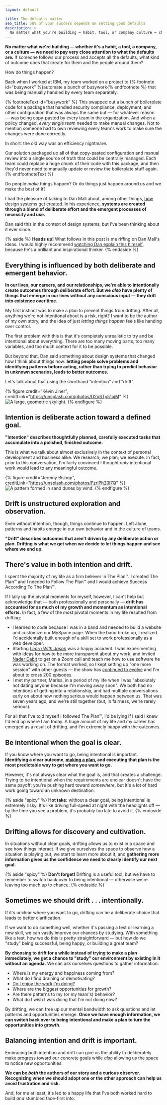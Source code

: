```yaml
---
layout: default

title: The defaults matter
seo_title: 50% of your success depends on setting good defaults
description: >
  No matter what you’re building — habit, tool, or company culture — choosing the right defaults is critical. Learn how to use inertia to your advantage.
---
```


**No matter what we're building — whether it's a habit, a tool, a company, or a culture — we need to pay very close attention to what the defaults are.** If someone follows our process and accepts all the defaults, what kind of outcome does that create for them and the people around them?

How do things happen?

Back when I worked at IBM, my team worked on a project to {% footnote id="busywork" %}automate a bunch of busywork{% endfootnote %} that was being manually handled by every team separately.

{% footnoteText id="busywork" %}
This swapped out a bunch of boilerplate code for a package that handled security compliance, deployment, and other configuration that was always the same but — for whatever reason —&nbsp;was being copy-pasted by every team in the organization. And when a policy changed, <em>every single team</em> needed to make manual changes. Not to mention someone had to own reviewing every team's work to make sure the changes were done correctly.

In short: the old way was an efficiency nightmare.

Our solution packaged up all of that copy-pasted configuration and manual review into a single source of truth that could be centrally managed. Each team could replace a huge chunk of their code with this package, and then they'd never need to manually update or review the boilerplate stuff again.
{% endfootnoteText %}

Do people _make_ things happen? Or do things just happen around us and we make the best of it?

I had the pleasure of talking to Dan Mall about, among other things, [how design systems get created](https://www.netlify.com/blog/2020/05/11/intention-vs.-drift-lets-learn-design-systems-part-1/?utm_campaign=devex-jl&amp;utm_source=blog&amp;utm_medium=jasonaf&amp;utm_content=intention-vs-drift). In his experience, **systems are created through a blend of deliberate effort and the emergent processes of necessity and use.**

Dan said this in the context of design systems, but I've been thinking about it ever since.

{% aside %}
  **Heads up!** What follows in this post is me riffing on Dan Mall's ideas. I would highly recommend [watching Dan explain this himself](https://www.learnwithjason.dev/let-s-learn-design-systems), because he's a brilliant and inspirational thinker.
{% endaside %}

## Everything is influenced by both deliberate and emergent behavior.

**In our lives, our careers, and our relationships, we're able to intentionally create outcomes through deliberate effort. But we _also_ have plenty of things that emerge in our lives without any conscious input — they drift into existence over time.**

My first instinct was to make a plan to prevent things from drifting. After all, anything we're not intentional about is a risk, right? I want to be the author of my own story, and the idea of just _letting things happen_ feels like handing over control.

The first problem with this is that it's completely unrealistic to try and be intentional about everything. There are too many moving parts, too many variables, and too much context for it to be possible.

But beyond that, Dan said something about design systems that changed how I think about things now: **letting people solve problems and identifying patterns before acting, rather than trying to predict behavior in unknown scenarios, leads to better outcomes.**

Let's talk about that using the shorthand "intention" and "drift".

{% figure
  credit="Kévin Jiner",
  creditLink="https://unsplash.com/photos/D2o3Tp51ujM"
%}
  ![A large, geometric skylight.](https://res.cloudinary.com/jlengstorf/image/upload/f_auto,q_auto/jason.af/skylight-kevin-jiner-4e4daaab8a0ce77ecd6abaa945fc61b6)
{% endfigure %}

## Intention is deliberate action toward a defined goal.

**"Intention" describes thoughtfully planned, carefully executed tasks that accumulate into a polished, finished outcome.**

This is what we talk about almost exclusively in the context of personal development and business alike. We research; we plan; we execute. In fact, prior to this conversation, I'm fairly convinced I thought <em>only</em> intentional work would lead to any meaningful outcome.

{% figure
  credit="Jeremy Bishop",
  creditLink="https://unsplash.com/photos/FzrlPh20l7Q"
%}
  ![A pattern formed in sand dunes by wind.](https://res.cloudinary.com/jlengstorf/image/upload/f_auto,q_auto/jason.af/sand-jeremy-bishop-7087ff243671d66a409e5429a816ce04)
{% endfigure %}

## Drift is unstructured exploration and observation.

Even without intention, though, things continue to happen. Left alone, patterns and habits emerge in our own behavior and in the culture of teams.

**"Drift" describes outcomes that aren't driven by any deliberate action or plan. Drifting is what we get when we decide to let things happen and see where we end up.**

## There's value in both intention and drift.

I spent the majority of my life as a firm believer in The Plan™. I created The Plan™ and I needed to Follow The Plan™ and I would achieve Success According To The Plan™.

If I tally up the pivotal moments for myself, however, I can't help but acknowledge that — both professionally and personally — **drift has accounted for as much of my growth and momentum as intentional efforts.** In fact, a few of the <em>most</em> pivotal moments in my life resulted from drifting:

- I learned to code because I was in a band and needed to build a website and customize our MySpace page. When the band broke up, I realized I'd accidentally built enough of a skill set to work professionally as a web developer.
- Starting [_Learn With Jason_](https://www.learnwithjason.dev/) was a happy accident. I was experimenting with ideas for how to be more transparent about my work, and invited [Nader Dabit](https://twitter.com/dabit3) to get on a Zoom call and teach me how to use software he was working on. The format worked, so I kept setting up "one more session" with other guests — the show has [continued to evolve](https://www.jason.af/process-not-a-project) and I'm about to cross 200 episodes.
- I met my partner, Marisa, in a period of my life when I was "absolutely not dating anyone because I'm moving away soon". We both had no intentions of getting into a relationship, and had multiple conversations early on about how nothing serious would happen between us. That was seven years ago, and we're still together (but, in fairness, we're rarely serious).

For all that I've told myself I followed The Plan™, I'd be lying if I said I knew I'd end up where I am today. A huge amount of my life and my career has emerged as a result of drifting, and I'm extremely happy with the outcomes.

## Be intentional when the goal is clear.

If you know where you want to go, being intentional is important. **Identifying a clear outcome, [making a plan](https://www.jason.af/mise-en-place), and executing that plan is the most predictable way to get where you want to go.**

However, it's not always clear what the goal is, and that creates a challenge. Trying to be intentional when the requirements are unclear doesn't have the same payoff; you're pushing hard toward _somewhere_, but it's a lot of hard work going toward an unknown destination.

{% aside "spicy" %}
  **Hot take:** without a clear goal, being intentional is extremely risky. It's like driving full-speed at night with the headlights off — by the time you see a problem, it's probably too late to avoid it.
{% endaside %}

## Drifting allows for discovery and cultivation.

In situations without clear goals, drifting allows us to exist in a space and see how things interact. If we give ourselves the space to observe how a situation is playing out, we start to learn more about it, and **gathering more information gives us the confidence we need to clearly identify our next goal.**

{% aside "spicy" %}
  **Don't forget!** Drifting is a useful tool, but we have to remember to switch back over to being intentional — otherwise we're leaving too much up to chance.
{% endaside %}

## Sometimes we should drift . . . intentionally.

If it's unclear where you want to go, drifting can be a deliberate choice that leads to better clarification.

If we want to do something well, whether it's passing a test or learning a new skill, we can vastly improve our chances by studying. With something like a test, how we do this is pretty straightforward — but how do we "study" being successful, being happy, or building a great team?

**By choosing to drift for a while instead of trying to make a plan immediately, we get a chance to "study" our environment by existing in it without an agenda.** We can ask ourselves questions to gather information:

- Where is my energy and happiness coming from?
- What do I find draining or demotivating?
- [Do I enjoy the work I'm doing?](https://www.jason.af/career-fulfillment-matrix)
- Where are the biggest opportunities for growth?
- Are there patterns to my (or my team's) behavior?
- What do I wish I was doing that I'm not doing now?

By drifting, we can free up our mental bandwidth to ask questions and let patterns and opportunities emerge. **Once we have enough information, we can switch back over to being intentional and make a plan to turn the opportunities into growth.**

## Balancing intention and drift is important.

Embracing both intention and drift can give us the ability to deliberately make progress toward our concrete goals while _also_ allowing us the space to notice new opportunities.

**We can be _both_ the authors of our story and a curious observer. Recognizing when we should adopt one or the other approach can help us avoid frustration and risk.**

And, for me at least, it's led to a happy life that I've both worked hard to build _and_ stumbled face-first into.

